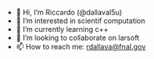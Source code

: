 - 👋 Hi, I’m Riccardo (@dallaval5u)
- 👀 I’m interested in scientif computation
- 🌱 I’m currently learning c++
- 💞️ I’m looking to collaborate on larsoft
- 📫 How to reach me: rdallava@fnal.gov

<!---
dallaval5u/dallaval5u is a ✨ special ✨ repository because its `README.md` (this file) appears on your GitHub profile.
You can click the Preview link to take a look at your changes.
--->

